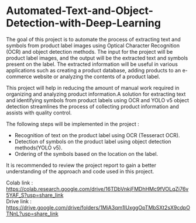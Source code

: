 # Automated-Text-and-Object-Detection-with-Deep-Learning

The goal of this project is to automate the process of extracting text and symbols from product label images using Optical Character Recognition (OCR) and object detection methods. The input for the project will be product label images, and the output will be the extracted text and symbols present on the label. The extracted information will be useful in various applications such as creating a product database, adding products to an e-commerce website or analyzing the contents of a product label.<br>

This project will help in reducing the amount of manual work required in organizing and analyzing product information.A solution for extracting text and identifying symbols from product labels using OCR and YOLO v5 object detection streamlines the process of collecting product information and assists with quality control.

The following steps will be implemented in the project :
<ul>
<li>Recognition of text on the product label using OCR (Tesseract OCR).</li>
<li>Detection of symbols on the product label using object detection methods(YOLO v5).</li>
<li>Ordering of the symbols based on the location on the label.</li>
</ul>

 It is recommended to review the project report to gain a better understanding of the approach and code used in this project.<br>
 

Colab link : https://colab.research.google.com/drive/16TDbVnkjFMDhHMc9fVOLqZi76v5YAF_S?usp=share_link <br>
Drive link : https://drive.google.com/drive/folders/1MiA3qm1lUxggOpTMbSXt2sX9cdpOTNnL?usp=share_link
